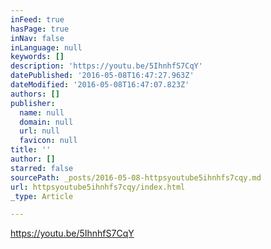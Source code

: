 ```yaml
---
inFeed: true
hasPage: true
inNav: false
inLanguage: null
keywords: []
description: 'https://youtu.be/5IhnhfS7CqY'
datePublished: '2016-05-08T16:47:27.963Z'
dateModified: '2016-05-08T16:47:07.823Z'
authors: []
publisher:
  name: null
  domain: null
  url: null
  favicon: null
title: ''
author: []
starred: false
sourcePath: _posts/2016-05-08-httpsyoutube5ihnhfs7cqy.md
url: httpsyoutube5ihnhfs7cqy/index.html
_type: Article

---
```

https://youtu.be/5IhnhfS7CqY